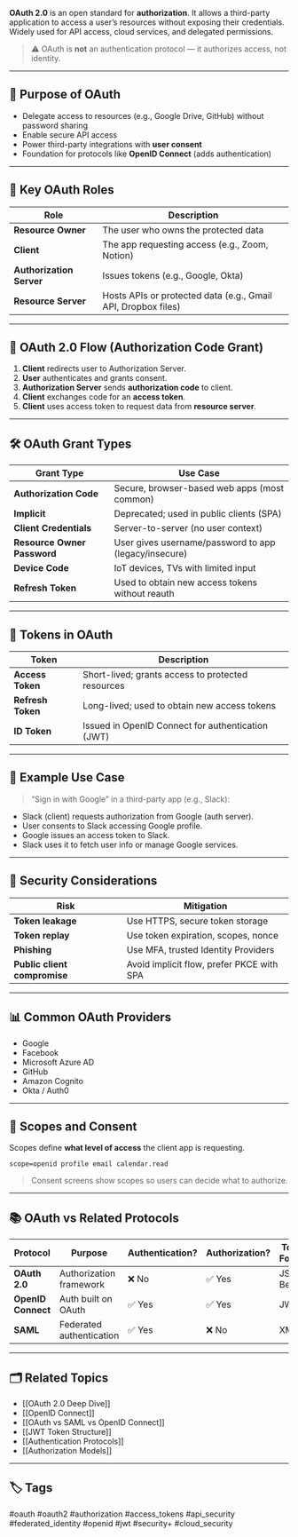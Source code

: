 **OAuth 2.0** is an open standard for **authorization**. It allows a third-party application to access a user’s resources without exposing their credentials. Widely used for API access, cloud services, and delegated permissions.

> ⚠️ OAuth is **not** an authentication protocol — it authorizes access, not identity.

---

## 🎯 Purpose of OAuth

- Delegate access to resources (e.g., Google Drive, GitHub) without password sharing
- Enable secure API access
- Power third-party integrations with **user consent**
- Foundation for protocols like **OpenID Connect** (adds authentication)

---

## 🧩 Key OAuth Roles

| Role                | Description                                                   |
|---------------------|---------------------------------------------------------------|
| **Resource Owner**  | The user who owns the protected data                          |
| **Client**          | The app requesting access (e.g., Zoom, Notion)                |
| **Authorization Server** | Issues tokens (e.g., Google, Okta)                      |
| **Resource Server** | Hosts APIs or protected data (e.g., Gmail API, Dropbox files) |

---

## 🔄 OAuth 2.0 Flow (Authorization Code Grant)

1. **Client** redirects user to Authorization Server.
2. **User** authenticates and grants consent.
3. **Authorization Server** sends **authorization code** to client.
4. **Client** exchanges code for an **access token**.
5. **Client** uses access token to request data from **resource server**.

---

## 🛠 OAuth Grant Types

| Grant Type             | Use Case                                               |
|------------------------|--------------------------------------------------------|
| **Authorization Code** | Secure, browser-based web apps (most common)           |
| **Implicit**           | Deprecated; used in public clients (SPA)               |
| **Client Credentials** | Server-to-server (no user context)                     |
| **Resource Owner Password** | User gives username/password to app (legacy/insecure) |
| **Device Code**        | IoT devices, TVs with limited input                    |
| **Refresh Token**      | Used to obtain new access tokens without reauth        |

---

## 🔐 Tokens in OAuth

| Token           | Description                                                  |
|------------------|--------------------------------------------------------------|
| **Access Token** | Short-lived; grants access to protected resources            |
| **Refresh Token**| Long-lived; used to obtain new access tokens                 |
| **ID Token**     | Issued in OpenID Connect for authentication (JWT)           |

---

## 🧠 Example Use Case

> “Sign in with Google” in a third-party app (e.g., Slack):

- Slack (client) requests authorization from Google (auth server).
- User consents to Slack accessing Google profile.
- Google issues an access token to Slack.
- Slack uses it to fetch user info or manage Google services.

---

## 🧱 Security Considerations

| Risk                         | Mitigation                                      |
|------------------------------|-------------------------------------------------|
| **Token leakage**            | Use HTTPS, secure token storage                 |
| **Token replay**             | Use token expiration, scopes, nonce             |
| **Phishing**                 | Use MFA, trusted Identity Providers             |
| **Public client compromise** | Avoid implicit flow, prefer PKCE with SPA       |

---

## 📊 Common OAuth Providers

- Google
- Facebook
- Microsoft Azure AD
- GitHub
- Amazon Cognito
- Okta / Auth0

---

## 📎 Scopes and Consent

Scopes define **what level of access** the client app is requesting.

```http
scope=openid profile email calendar.read
```

> Consent screens show scopes so users can decide what to authorize.

---

## 📚 OAuth vs Related Protocols

|Protocol|Purpose|Authentication?|Authorization?|Token Format|
|---|---|---|---|---|
|**OAuth 2.0**|Authorization framework|❌ No|✅ Yes|JSON / Bearer|
|**OpenID Connect**|Auth built on OAuth|✅ Yes|✅ Yes|JWT|
|**SAML**|Federated authentication|✅ Yes|❌ No|XML|

---

## 🗂 Related Topics

- [[OAuth 2.0 Deep Dive]]
- [[OpenID Connect]]
- [[OAuth vs SAML vs OpenID Connect]]
- [[JWT Token Structure]]
- [[Authentication Protocols]]
- [[Authorization Models]]

---

## 🏷 Tags

#oauth #oauth2 #authorization #access_tokens #api_security #federated_identity #openid #jwt #security+ #cloud_security